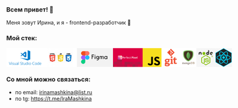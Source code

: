 ### Всем привет! 👋

Меня зовут Ирина, и я - frontend-разработчик 🙂

### Мой стек:

<div style="display: flex">
<img src="./images/VSC.png" height="50">
<img src="./images/HTML CSS.jpg" height="50">
<img src="./images/figma.png" height="50">
<img src="./images/PP.jpeg" height="50">
<img src="./images/JS.png" height="50">
<img src="./images/GIT.png" height="50">
<img src="./images/mongodb.png" height="50">
<img src="./images/Node.jpg" height="50">
<img src="./images/React.jpg" height="50">

</div>

### Со мной можно связаться:
* по email: irinamashkina@list.ru
* по tg: https://t.me/IraMashkina
